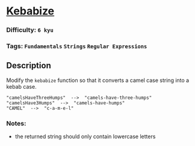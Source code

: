 # [Kebabize](https://www.codewars.com/kata/57f8ff867a28db569e000c4a)

### Difficulty: `6 kyu`

### Tags: `Fundamentals` `Strings` `Regular Expressions`

## Description

Modify the `kebabize` function so that it converts a camel case string into a kebab case.

```
"camelsHaveThreeHumps"  -->  "camels-have-three-humps"
"camelsHave3Humps"  -->  "camels-have-humps"
"CAMEL"  -->  "c-a-m-e-l"
```

### Notes:
- the returned string should only contain lowercase letters

